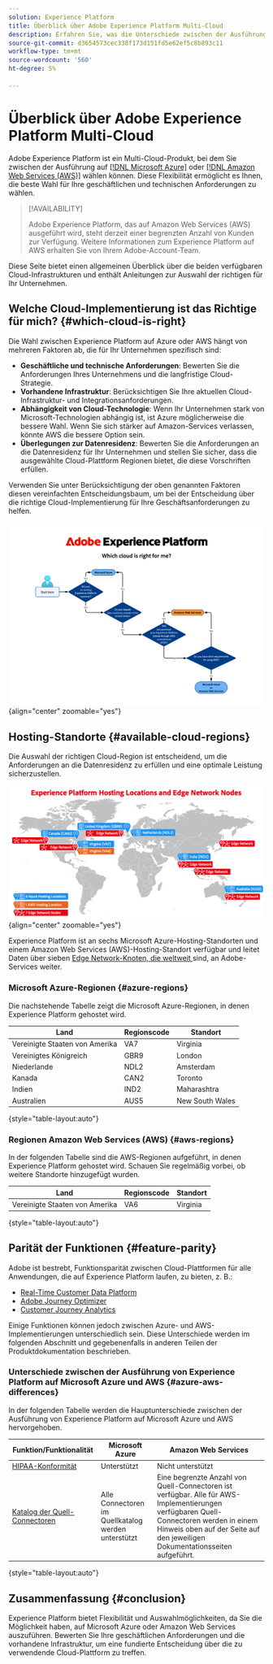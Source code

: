 ```yaml
---
solution: Experience Platform
title: Überblick über Adobe Experience Platform Multi-Cloud
description: Erfahren Sie, was die Unterschiede zwischen der Ausführung von Experience Platform auf Microsoft Azure und Amazon Web Services sind.
source-git-commit: d3654573cec338f173d151fd5e62ef5c8b893c11
workflow-type: tm+mt
source-wordcount: '560'
ht-degree: 5%

---
```



# Überblick über Adobe Experience Platform Multi-Cloud

Adobe Experience Platform ist ein Multi-Cloud-Produkt, bei dem Sie zwischen der Ausführung auf [[!DNL Microsoft Azure]](https://azure.microsoft.com/en-us) oder [[!DNL Amazon Web Services (AWS)]](https://aws.amazon.com/) wählen können. Diese Flexibilität ermöglicht es Ihnen, die beste Wahl für Ihre geschäftlichen und technischen Anforderungen zu wählen.

>[!AVAILABILITY]
>
>Adobe Experience Platform, das auf Amazon Web Services (AWS) ausgeführt wird, steht derzeit einer begrenzten Anzahl von Kunden zur Verfügung. Weitere Informationen zum Experience Platform auf AWS erhalten Sie von Ihrem Adobe-Account-Team.

Diese Seite bietet einen allgemeinen Überblick über die beiden verfügbaren Cloud-Infrastrukturen und enthält Anleitungen zur Auswahl der richtigen für Ihr Unternehmen.

## Welche Cloud-Implementierung ist das Richtige für mich? {#which-cloud-is-right}

Die Wahl zwischen Experience Platform auf Azure oder AWS hängt von mehreren Faktoren ab, die für Ihr Unternehmen spezifisch sind:

* **Geschäftliche und technische Anforderungen**: Bewerten Sie die Anforderungen Ihres Unternehmens und die langfristige Cloud-Strategie.
* **Vorhandene Infrastruktur**: Berücksichtigen Sie Ihre aktuellen Cloud-Infrastruktur- und Integrationsanforderungen.
* **Abhängigkeit von Cloud-Technologie**: Wenn Ihr Unternehmen stark von Microsoft-Technologien abhängig ist, ist Azure möglicherweise die bessere Wahl. Wenn Sie sich stärker auf Amazon-Services verlassen, könnte AWS die bessere Option sein.
* **Überlegungen zur Datenresidenz**: Bewerten Sie die Anforderungen an die Datenresidenz für Ihr Unternehmen und stellen Sie sicher, dass die ausgewählte Cloud-Plattform Regionen bietet, die diese Vorschriften erfüllen.

Verwenden Sie unter Berücksichtigung der oben genannten Faktoren diesen vereinfachten Entscheidungsbaum, um bei der Entscheidung über die richtige Cloud-Implementierung für Ihre Geschäftsanforderungen zu helfen.

![Bild, das die geografische Verteilung der Hosting-Standorte zeigt.](assets/multi-cloud/diagram-cloud.png){align="center" zoomable="yes"}

## Hosting-Standorte {#available-cloud-regions}

Die Auswahl der richtigen Cloud-Region ist entscheidend, um die Anforderungen an die Datenresidenz zu erfüllen und eine optimale Leistung sicherzustellen.

![Bild, das die geografische Verteilung der Hosting-Standorte zeigt.](assets/multi-cloud/hosting-locations-map.png){align="center" zoomable="yes"}

Experience Platform ist an sechs Microsoft Azure-Hosting-Standorten und einem Amazon Web Services (AWS)-Hosting-Standort verfügbar und leitet Daten über sieben [Edge Network-Knoten, die weltweit ](../collection/home.md#edge) sind, an Adobe-Services weiter.

### Microsoft Azure-Regionen {#azure-regions}

Die nachstehende Tabelle zeigt die Microsoft Azure-Regionen, in denen Experience Platform gehostet wird.

| Land | Regionscode | Standort |
|---------|-------------|----------|
| Vereinigte Staaten von Amerika | VA7 | Virginia |
| Vereinigtes Königreich | GBR9 | London |
| Niederlande | NDL2 | Amsterdam |
| Kanada | CAN2 | Toronto |
| Indien | IND2 | Maharashtra |
| Australien | AUS5 | New South Wales |

{style="table-layout:auto"}

### Regionen Amazon Web Services (AWS) {#aws-regions}

In der folgenden Tabelle sind die AWS-Regionen aufgeführt, in denen Experience Platform gehostet wird. Schauen Sie regelmäßig vorbei, ob weitere Standorte hinzugefügt wurden.

| Land | Regionscode | Standort |
|---------|-------------|----------|
| Vereinigte Staaten von Amerika | VA6 | Virginia |

{style="table-layout:auto"}

## Parität der Funktionen {#feature-parity}

Adobe ist bestrebt, Funktionsparität zwischen Cloud-Plattformen für alle Anwendungen, die auf Experience Platform laufen, zu bieten, z. B.:

* [Real-Time Customer Data Platform](../rtcdp/home.md)
* [Adobe Journey Optimizer](https://experienceleague.adobe.com/de/docs/journey-optimizer/using/ajo-home)
* [Customer Journey Analytics](https://experienceleague.adobe.com/de/docs/analytics-platform/using/cja-landing)

Einige Funktionen können jedoch zwischen Azure- und AWS-Implementierungen unterschiedlich sein. Diese Unterschiede werden im folgenden Abschnitt und gegebenenfalls in anderen Teilen der Produktdokumentation beschrieben.

### Unterschiede zwischen der Ausführung von Experience Platform auf Microsoft Azure und AWS {#azure-aws-differences}

In der folgenden Tabelle werden die Hauptunterschiede zwischen der Ausführung von Experience Platform auf Microsoft Azure und AWS hervorgehoben.

| Funktion/Funktionalität | Microsoft Azure | Amazon Web Services |
| --- | --- | --- |
| [HIPAA-Konformität](https://www.adobe.com/trust/compliance/hipaa-ready.html) | Unterstützt | Nicht unterstützt |
| [Katalog der Quell-Connectoren](/help/sources/home.md) | Alle Connectoren im Quellkatalog werden unterstützt | Eine begrenzte Anzahl von Quell-Connectoren ist verfügbar. Alle für AWS-Implementierungen verfügbaren Quell-Connectoren werden in einem Hinweis oben auf der Seite auf den jeweiligen Dokumentationsseiten aufgeführt. |

{style="table-layout:auto"}

<!-- To be determined if we need to add this part about the AI Assistant 

| [Experience Platform AI Assistant](/help/ai-assistant/home.md) | Supported | Not supported |

-->

## Zusammenfassung {#conclusion}

Experience Platform bietet Flexibilität und Auswahlmöglichkeiten, da Sie die Möglichkeit haben, auf Microsoft Azure oder Amazon Web Services auszuführen. Bewerten Sie Ihre geschäftlichen Anforderungen und die vorhandene Infrastruktur, um eine fundierte Entscheidung über die zu verwendende Cloud-Plattform zu treffen.
